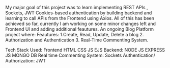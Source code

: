 My major goal of this project was to learn implementing REST APIs , Sockets, JWT Cookies-based authentication by building backend and learning to call APIs from the Frontend using Axios.
All of this has been achieved so far, currently I am working on some minor changes left and Frontend UI and adding additional feautures.
An ongoing Blog Platform project where:
Feautures:
1.Create, Read, Update, Delete a blog 
2. Authorization and Authentication
3. Real-Time Commenting System.

Tech Stack Used:
Frontend
HTML
CSS 
JS
EJS 
Backend:
NODE JS
EXPRESS JS
MONGO DB 
Real time Commenting System:
Sockets
Authentication/ Authorization:
JWT 
